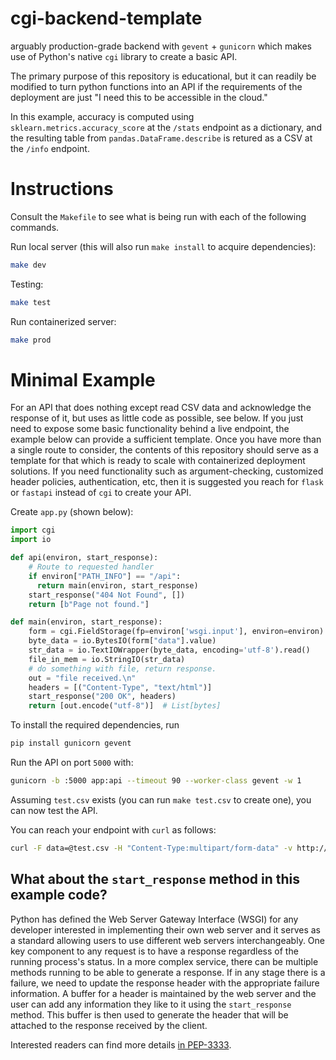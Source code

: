 # cgi-backend-template
arguably production-grade backend with `gevent` + `gunicorn` which makes use of Python's native `cgi` library to create a basic API.

The primary purpose of this repository is educational, but it can readily be modified to turn python functions into an API if the requirements of the deployment are just "I need this to be accessible in the cloud."

In this example, accuracy is computed using `sklearn.metrics.accuracy_score` at the `/stats` endpoint as a dictionary, and the resulting table from `pandas.DataFrame.describe` is retured as a CSV at the `/info` endpoint.

# Instructions

Consult the `Makefile` to see what is being run with each of the following commands.

Run local server (this will also run `make install` to acquire dependencies):
```bash
make dev
```

Testing:
```bash
make test
```

Run containerized server:
```bash
make prod
```

# Minimal Example
For an API that does nothing except read CSV data and acknowledge the response of it, but uses as little code as possible, see below.
If you just need to expose some basic functionality behind a live endpoint, the example below can provide a sufficient template.
Once you have more than a single route to consider, the contents of this repository should serve as a template for that which is ready to scale with containerized deployment solutions.
If you need functionality such as argument-checking, customized header policies, authentication, etc, then it is suggested you reach for `flask` or `fastapi` instead of `cgi` to create your API.

Create `app.py` (shown below):

```python
import cgi
import io

def api(environ, start_response):
    # Route to requested handler
    if environ["PATH_INFO"] == "/api":
      return main(environ, start_response)
    start_response("404 Not Found", [])
    return [b"Page not found."]

def main(environ, start_response):
    form = cgi.FieldStorage(fp=environ['wsgi.input'], environ=environ)
    byte_data = io.BytesIO(form["data"].value)
    str_data = io.TextIOWrapper(byte_data, encoding='utf-8').read()
    file_in_mem = io.StringIO(str_data)
    # do something with file, return response.
    out = "file received.\n"
    headers = [("Content-Type", "text/html")]
    start_response("200 OK", headers)
    return [out.encode("utf-8")]  # List[bytes]
```

To install the required dependencies, run
```bash
pip install gunicorn gevent
```


Run the API on port `5000` with:
```bash
gunicorn -b :5000 app:api --timeout 90 --worker-class gevent -w 1
```


Assuming `test.csv` exists (you can run `make test.csv` to create one), you can now test the API.

You can reach your endpoint with `curl` as follows:
```bash
curl -F data=@test.csv -H "Content-Type:multipart/form-data" -v http://localhost:5000/api
```

## What about the `start_response` method in this example code?
Python has defined the Web Server Gateway Interface (WSGI) for any developer interested in implementing their own web server and it serves as a standard allowing users to use different web servers interchangeably. One key component to any request is to have a response regardless of the running process's status. In a more complex service, there can be multiple methods running to be able to generate a response. If in any stage there is a failure, we need to update the response header with the appropriate failure information. A buffer for a header is maintained by the web server and the user can add any information they like to it using the `start_response` method. This buffer is then used to generate the header that will be attached to the response received by the client. 

Interested readers can find more details [in PEP-3333](https://www.python.org/dev/peps/pep-3333/#the-start-response-callable).  
